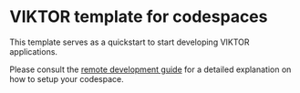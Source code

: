 # VIKTOR template for codespaces
This template serves as a quickstart to start developing VIKTOR applications.

Please consult the [remote development guide](https://docs.viktor.ai/docs/getting-started/installation/remote-development/) for a detailed explanation on how to setup your codespace.
